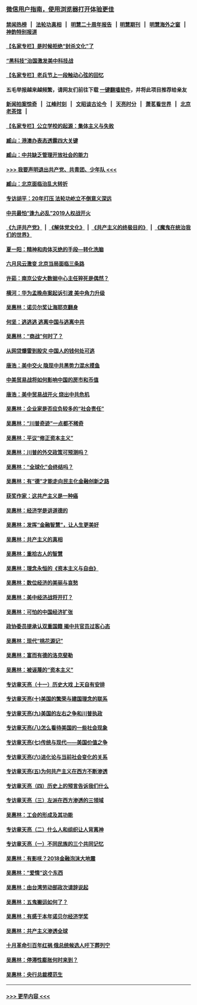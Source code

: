 ### [微信用户指南，使用浏览器打开体验更佳](https://github.com/gfw-breaker/banned-news1/blob/master/indexes/wechat-guide.md?t=0)
#### [禁闻热榜](热点新闻.md?t=0)  &nbsp;&nbsp;|&nbsp;&nbsp; [法轮功真相](https://github.com/gfw-breaker/truth/blob/master/README.md?t=0) &nbsp;&nbsp;|&nbsp;&nbsp; [明慧二十周年报告](https://github.com/gfw-breaker/mh-reports/blob/master/README.md?t=0) &nbsp;&nbsp;|&nbsp;&nbsp;[明慧期刊](https://github.com/gfw-breaker/mh-qikan) &nbsp;&nbsp;|&nbsp;&nbsp; [明慧海外之窗](https://github.com/gfw-breaker/mh-news/blob/master/README.md?t=0) &nbsp;&nbsp;|&nbsp;&nbsp; [神韵特别报道](https://github.com/gfw-breaker/mh-news/blob/master/shenyun.md?t=0)
#### [【名家专栏】是时候拒绝“封杀文化”了](../pages/nsc423/n11814093.md?t=02150722) 
#### [“黑科技”治国激发美中科技战](../pages/nsc423/n11638056.md?t=02150722) 
#### [【名家专栏】老兵节上一段触动心弦的回忆](../pages/nsc423/n11646016.md?t=02150722) 
#### 五毛举报越来越频繁，请网友们前往下载 [一键翻墙软件](https://github.com/gfw-breaker/ssr-accounts)，并将此项目推荐给亲友
#### [新闻拍案惊奇](https://github.com/gfw-breaker/banned-news1/blob/master/pages/link4.md) &nbsp;&nbsp;|&nbsp;&nbsp; [江峰时刻](https://github.com/gfw-breaker/banned-news1/blob/master/pages/link4.md) &nbsp;&nbsp;|&nbsp;&nbsp; [文昭谈古论今](https://github.com/gfw-breaker/banned-news1/blob/master/pages/link4.md) &nbsp;&nbsp;|&nbsp;&nbsp; [天亮时分](https://github.com/gfw-breaker/banned-news1/blob/master/pages/link4.md) &nbsp;&nbsp;|&nbsp;&nbsp; [萧茗看世界](https://github.com/gfw-breaker/banned-news1/blob/master/pages/link4.md) &nbsp;&nbsp;|&nbsp;&nbsp; [北京老茶馆](https://github.com/gfw-breaker/banned-news1/blob/master/pages/link4.md) &nbsp;&nbsp;|&nbsp;&nbsp; 
#### [【名家专栏】公立学校的起源：集体主义与失败](../pages/nsc423/n11601833.md?t=02150722) 
#### [臧山：港澳办表态透露四大关键](../pages/nsc423/n11421628.md?t=02150722) 
#### [臧山：中共缺乏管理开放社会的能力](../pages/nsc423/n11407457.md?t=02150722) 
#### [>>> 我要声明退出共产党、共青团、少年队 <<<](https://github.com/begood0513/goodnews/blob/master/quit/letter.md) 
#### [臧山：北京面临治乱大转折](../pages/nsc423/n11406895.md?t=02150722) 
#### [专访胡平：20年打压 法轮功屹立不倒意义深远](../pages/nsc423/n11398800.md?t=02150722) 
#### [中共最怕“逢九必乱”2019人权战开火](../pages/nsc423/n11385248.md?t=02150722) 
#### [《九评共产党》](https://github.com/begood0513/9ping.md/blob/master/README.md) &nbsp;|&nbsp; [《解体党文化》](../../../../jtdwh.md/blob/master/README.md)  &nbsp;|&nbsp; [《共产主义的终极目的》](../../../../gczydzjmd.md/blob/master/README.md) &nbsp;|&nbsp; [《魔鬼在统治我们的世界》](../../../../mgztzwmdsj.md/blob/master/README.md) 
#### [夏一阳：精神和肉体灭绝的手段—转化洗脑](../pages/nsc423/n11368250.md?t=02150722) 
#### [六月风云激变 北京当局面临三条路](../pages/nsc423/n11313668.md?t=02150722) 
#### [许茹：南京公安大数据中心主任猝死是偶然？](../pages/nsc423/n11064744.md?t=02150722) 
#### [横河：华为孟晚舟案起诉引渡 美中角力升级](../pages/nsc423/n11027230.md?t=02150722) 
#### [吴惠林：诺贝尔奖让海耶克翻身](../pages/nsc423/n10890049.md?t=02150722) 
#### [何坚：逃逃逃 逃离中国与逃离中共](../pages/nsc423/n10592891.md?t=02150722) 
#### [吴惠林：“商战”何时了？](../pages/nsc423/n10573558.md?t=02150722) 
#### [从网贷爆雷到股灾 中国人的钱何处可逃](../pages/nsc423/n10572800.md?t=02150722) 
#### [唐浩：美中交火 隐现中共黑势力混水摸鱼](../pages/nsc423/n10544040.md?t=02150722) 
#### [中美贸易战将如何影响中国的房市和币值](../pages/nsc423/n10543697.md?t=02150722) 
#### [唐浩：美中贸易战开火 烧出中共危机](../pages/nsc423/n10540126.md?t=02150722) 
#### [吴惠林：企业家是否应负较多的“社会责任”](../pages/nsc423/n10535022.md?t=02150722) 
#### [吴惠林：“川普奇迹”一点都不稀奇](../pages/nsc423/n10512808.md?t=02150722) 
#### [吴惠林：平议“修正资本主义”](../pages/nsc423/n10495724.md?t=02150722) 
#### [吴惠林：川普的外交政策可预测吗？](../pages/nsc423/n10462387.md?t=02150722) 
#### [吴惠林：“全球化”会终结吗？](../pages/nsc423/n10452838.md?t=02150722) 
#### [吴惠林：有“德”才能走向民主化金融创新之路](../pages/nsc423/n10432292.md?t=02150722) 
#### [获奖作家：这共产主义是一种癌](../pages/nsc423/n10431541.md?t=02150722) 
#### [吴惠林：经济学是讲道德的](../pages/nsc423/n10398014.md?t=02150722) 
#### [吴惠林：发挥“金融智慧”，让人生更美好](../pages/nsc423/n10375019.md?t=02150722) 
#### [吴惠林：共产主义的真相](../pages/nsc423/n10351394.md?t=02150722) 
#### [吴惠林：重拾古人的智慧](../pages/nsc423/n10337691.md?t=02150722) 
#### [吴惠林：理念永恒的《资本主义与自由》](../pages/nsc423/n10316274.md?t=02150722) 
#### [吴惠林：数位经济的美丽与哀愁](../pages/nsc423/n10292946.md?t=02150722) 
#### [吴惠林：美中经济战将开打？](../pages/nsc423/n10258825.md?t=02150722) 
#### [吴惠林：可怕的中国经济扩张](../pages/nsc423/n10219147.md?t=02150722) 
#### [政协委员提承认双重国籍 揭中共官员过客心态](../pages/nsc423/n10208809.md?t=02150722) 
#### [吴惠林：现代“桃花源记”](../pages/nsc423/n10185234.md?t=02150722) 
#### [吴惠林：富而有德的洛克斐勒](../pages/nsc423/n10142264.md?t=02150722) 
#### [吴惠林：被诬蔑的“资本主义”](../pages/nsc423/n10124816.md?t=02150722) 
#### [专访章天亮（十一）历史大戏 上天自有安排](../pages/nsc423/n10094905.md?t=02150722) 
#### [专访章天亮(十)美国的繁荣与建国理念的联系](../pages/nsc423/n10094899.md?t=02150722) 
#### [专访章天亮(九)美国的左右之争和川普执政](../pages/nsc423/n10094889.md?t=02150722) 
#### [专访章天亮(八)怎么看待美国的一些社会现象](../pages/nsc423/n10094857.md?t=02150722) 
#### [专访章天亮(七)传统与现代——美国价值之争](../pages/nsc423/n10093140.md?t=02150722) 
#### [专访章天亮(六)进化论与当前社会变化的关系](../pages/nsc423/n10092036.md?t=02150722) 
#### [专访章天亮(五)为何共产主义在西方不断渗透](../pages/nsc423/n10083620.md?t=02150722) 
#### [专访章天亮（四）历史上的预言告诉我们什么](../pages/nsc423/n10083606.md?t=02150722) 
#### [专访章天亮（三）左派在西方渗透的三领域](../pages/nsc423/n10081115.md?t=02150722) 
#### [吴惠林：工会的形成及其功能](../pages/nsc423/n10080633.md?t=02150722) 
#### [专访章天亮（二）什么人和组织让人背离神](../pages/nsc423/n10076637.md?t=02150722) 
#### [专访章天亮（一）不同民族的三个共同记忆](../pages/nsc423/n10074188.md?t=02150722) 
#### [吴惠林：有影呒？2018金融泡沫大地震](../pages/nsc423/n10040534.md?t=02150722) 
#### [吴惠林：“爱情”这个东西](../pages/nsc423/n10019423.md?t=02150722) 
#### [吴惠林：由台湾劳动部政次请辞说起](../pages/nsc423/n9979679.md?t=02150722) 
#### [吴惠林：五鬼搬运如何了？](../pages/nsc423/n9925338.md?t=02150722) 
#### [吴惠林：有感于本年诺贝尔经济学奖](../pages/nsc423/n9871883.md?t=02150722) 
#### [吴惠林：共产主义渗透全球](../pages/nsc423/n9812748.md?t=02150722) 
#### [十月革命引百年红祸 俄总统候选人吁下葬列宁](../pages/nsc423/n9810182.md?t=02150722) 
#### [吴惠林：停滞性膨胀何时来到？](../pages/nsc423/n9764136.md?t=02150722) 
#### [吴惠林：央行总裁模范生](../pages/nsc423/n9728134.md?t=02150722) 

----
#### [ >>> 更早内容 <<< ](../indexes/nsc423-earlier.md)
